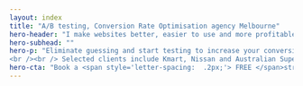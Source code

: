 ```yaml
---
layout: index
title: "A/B testing, Conversion Rate Optimisation agency Melbourne"
hero-header: "I make websites better, easier to use and more profitable with data-driven experimentation"
hero-subhead: ""
hero-p: "Eliminate guessing and start testing to increase your conversion rate, delight your existing customers and reduce the cost of acquiring new ones.
<br /><br /> Selected clients include Kmart, Nissan and Australian Super."
hero-cta: "Book a <span style='letter-spacing:  .2px;'> FREE </span>strategy session"
---
```

